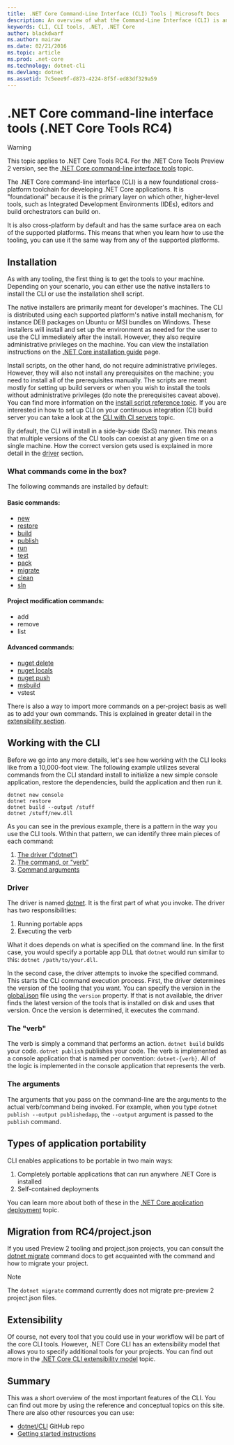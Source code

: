 ```yaml
---
title: .NET Core Command-Line Interface (CLI) Tools | Microsoft Docs
description: An overview of what the Command-Line Interface (CLI) is and its main features
keywords: CLI, CLI tools, .NET, .NET Core
author: blackdwarf
ms.author: mairaw
ms.date: 02/21/2016
ms.topic: article
ms.prod: .net-core
ms.technology: dotnet-cli
ms.devlang: dotnet
ms.assetid: 7c5eee9f-d873-4224-8f5f-ed83df329a59
---
```


# .NET Core command-line interface tools (.NET Core Tools RC4)

> [!WARNING]
> This topic applies to .NET Core Tools RC4. For the .NET Core Tools Preview 2 version,
> see the [.NET Core command-line interface tools](../../tools/index.md) topic.

The .NET Core command-line interface (CLI) is a new foundational cross-platform toolchain for developing 
.NET Core applications. It is "foundational" because it is the primary layer on which other, 
higher-level tools, such as Integrated Development Environments (IDEs), editors and 
build orchestrators can build on. 

It is also cross-platform by default and has the same surface area on each of the supported platforms. This means that
when you learn how to use the tooling, you can use it the same way from any of the supported platforms. 

## Installation
As with any tooling, the first thing is to get the tools to your machine. Depending on your scenario, you can either 
use the native installers to install the CLI or use the installation shell script.

The native installers are primarily meant for developer's machines. The CLI is distributed using each supported platform's 
native install mechanism, for instance DEB packages on Ubuntu or MSI bundles on Windows. These installers will install 
and set up the environment as needed for the user to use the CLI immediately after the install. However, they also 
require administrative privileges on the machine. You can view the installation instructions on the
[.NET Core installation guide](https://aka.ms/dotnetcoregs) page.

Install scripts, on the other hand, do not require administrative privileges. However, they will also not install any 
prerequisites on the machine; you need to install all of the prerequisites manually. The scripts are meant mostly for 
setting up build servers or when you wish to install the tools without administrative privileges (do note the prerequisites 
caveat above). You can find more information on the [install script reference topic](dotnet-install-script.md). If you are 
interested in how to set up CLI on your continuous integration (CI) build server you can take a look at the 
[CLI with CI servers](using-ci-with-cli.md) topic. 

By default, the CLI will install in a side-by-side (SxS) manner. This means that multiple versions of the CLI tools 
can coexist at any given time on a single machine. How the correct version gets used is explained in more detail in 
the [driver](#driver) section. 

### What commands come in the box?
The following commands are installed by default:

#### Basic commands:
* [new](dotnet-new.md)
* [restore](dotnet-restore.md)
* [build](dotnet-build.md)
* [publish](dotnet-publish.md)
* [run](dotnet-run.md)
* [test](dotnet-test.md)
* [pack](dotnet-pack.md)
* [migrate](dotnet-migrate.md)
* [clean](dotnet-clean.md)
* [sln](dotnet-sln.md)

#### Project modification commands:
* add
* remove
* list

#### Advanced commands:
* [nuget delete](dotnet-nuget-delete.md)
* [nuget locals](dotnet-nuget-locals.md)
* [nuget push](dotnet-nuget-push.md)
* [msbuild](dotnet-msbuild.md)
* vstest

There is also a way to import more commands on a per-project basis as well as to add your own commands. This is 
explained in greater detail in the [extensibility section](#extensibility). 

## Working with the CLI

Before we go into any more details, let's see how working with the CLI looks like from a 10,000-foot view. 
The following example utilizes several commands from the CLI standard install to initialize a new simple console application, 
restore the dependencies, build the application and then run it. 

```console
dotnet new console
dotnet restore
dotnet build --output /stuff
dotnet /stuff/new.dll
```

As you can see in the previous example, there is a pattern in the way you use the CLI tools. Within that pattern, we can 
identify three main pieces of each command:

1. [The driver ("dotnet")](#driver)
2. [The command, or "verb"](#the-verb)
3. [Command arguments](#the-arguments)

### Driver
The driver is named [dotnet](dotnet.md). It is the first part of what you invoke. The driver has two responsibilities:

1. Running portable apps
2. Executing the verb

What it does depends on what is specified on the command line. In the first case, you would 
specify a portable app DLL that `dotnet` would run similar to this: `dotnet /path/to/your.dll`. 

In the second case, the driver attempts to invoke the specified command. This starts the CLI command execution 
process. First, the driver determines the version of the tooling that you want. You can specify the version in the 
[global.json](global-json.md) file using the `version` property. If that is not available, the driver finds the latest version
of the tools that is installed on disk and uses that version. Once the version is determined, it executes the 
command. 

### The "verb"
The verb is simply a command that performs an action. `dotnet build` builds your code. `dotnet publish` publishes 
your code. The verb is implemented as a console application that is named per convention: `dotnet-{verb}`. All of the 
logic is implemented in the console application that represents the verb. 

### The arguments
The arguments that you pass on the command-line are the arguments to the actual verb/command being invoked. 
For example, when you type `dotnet publish --output publishedapp`, the `--output` argument is passed to the 
`publish` command. 

## Types of application portability
CLI enables applications to be portable in two main ways:

1. Completely portable applications that can run anywhere .NET Core is installed
2. Self-contained deployments

You can learn more about both of these in the [.NET Core application deployment](../deploying/index.md) topic. 

## Migration from RC4/project.json
If you used Preview 2 tooling and project.json projects, you can consult the [dotnet migrate](dotnet-migrate.md) command docs
to get acquainted with the command and how to migrate your project. 

> [!NOTE]
> The `dotnet migrate` command currently does not migrate pre-preview 2 project.json files. 

## Extensibility
Of course, not every tool that you could use in your workflow will be part of the core CLI tools. However, .NET Core 
CLI has an extensibility model that allows you to specify additional tools for your projects. You can find out more 
in the [.NET Core CLI extensibility model](extensibility.md) topic.

## Summary
This was a short overview of the most important features of the CLI. You can find out more by using the reference and 
conceptual topics on this site. There are also other resources you can use:
* [dotnet/CLI](https://github.com/dotnet/cli/) GitHub repo
* [Getting started instructions](https://aka.ms/dotnetcoregs/)
